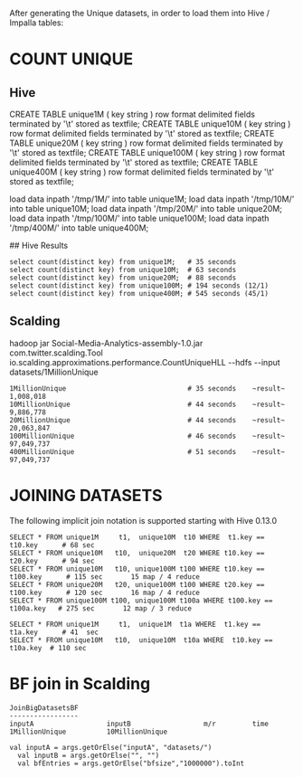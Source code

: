 After generating the Unique datasets, in order to load them into Hive / Impalla tables:

# COUNT UNIQUE

## Hive

CREATE TABLE unique1M   ( key string ) row format delimited fields terminated by '\t' stored as textfile;
CREATE TABLE unique10M  ( key string ) row format delimited fields terminated by '\t' stored as textfile;
CREATE TABLE unique20M  ( key string ) row format delimited fields terminated by '\t' stored as textfile;
CREATE TABLE unique100M ( key string ) row format delimited fields terminated by '\t' stored as textfile;
CREATE TABLE unique400M ( key string ) row format delimited fields terminated by '\t' stored as textfile;

load data inpath '/tmp/1M/'  into table unique1M;
load data inpath '/tmp/10M/' into table unique10M;
load data inpath '/tmp/20M/' into table unique20M;
load data inpath '/tmp/100M/' into table unique100M;
load data inpath '/tmp/400M/' into table unique400M;

## Hive Results

    select count(distinct key) from unique1M;   # 35 seconds
    select count(distinct key) from unique10M;  # 63 seconds
    select count(distinct key) from unique20M;  # 88 seconds
    select count(distinct key) from unique100M; # 194 seconds (12/1)
    select count(distinct key) from unique400M; # 545 seconds (45/1)
    
## Scalding

hadoop jar Social-Media-Analytics-assembly-1.0.jar com.twitter.scalding.Tool \
    io.scalding.approximations.performance.CountUniqueHLL --hdfs --input datasets/1MillionUnique

    1MillionUnique                              # 35 seconds    ~result~  1,008,018
    10MillionUnique                             # 44 seconds    ~result~  9,886,778
    20MillionUnique                             # 44 seconds    ~result~ 20,063,847
    100MillionUnique                            # 46 seconds    ~result~ 97,049,737
    400MillionUnique                            # 51 seconds    ~result~ 97,049,737

# JOINING DATASETS

The following implicit join notation is supported starting with Hive 0.13.0 

    SELECT * FROM unique1M     t1,  unique10M  t10 WHERE  t1.key ==  t10.key      # 68 sec
    SELECT * FROM unique10M   t10,  unique20M  t20 WHERE t10.key ==  t20.key      # 94 sec
    SELECT * FROM unique10M   t10, unique100M t100 WHERE t10.key == t100.key      # 115 sec       15 map / 4 reduce
    SELECT * FROM unique20M   t20, unique100M t100 WHERE t20.key == t100.key      # 120 sec       16 map / 4 reduce
    SELECT * FROM unique100M t100, unique100M t100a WHERE t100.key == t100a.key   # 275 sec       12 map / 3 reduce
     
    SELECT * FROM unique1M     t1,  unique1M  t1a WHERE  t1.key ==  t1a.key      # 41  sec
    SELECT * FROM unique10M   t10,  unique10M  t10a WHERE  t10.key ==  t10a.key  # 110 sec

# BF join in Scalding

    JoinBigDatasetsBF           
    -----------------
    inputA                  inputB                  m/r         time 
    1MillionUnique          10MillionUnique         
    
    val inputA = args.getOrElse("inputA", "datasets/")
      val inputB = args.getOrElse("", "")
      val bfEntries = args.getOrElse("bfsize","1000000").toInt
        
        
